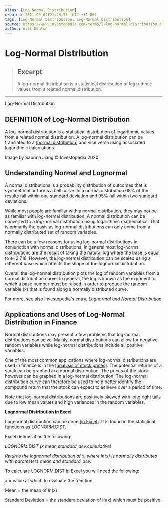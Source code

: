 ```yaml
---
alias: [Log-Normal Distribution]
created: 2021-03-02T21:25:55 (UTC +11:00)
tags: [Log-Normal Distribution, Log-Normal Distribution]
source: https://www.investopedia.com/terms/l/log-normal-distribution.asp
author: Will Kenton
---
```


# Log-Normal Distribution

> ## Excerpt
> A log-normal distribution is a statistical distribution of logarithmic values from a related normal distribution.

---

Log-Normal Distribution
## DEFINITION of Log-Normal Distribution

A log-normal distribution is a statistical distribution of logarithmic values from a related normal distribution. A log-normal distribution can be translated to a [[normal distribution]](https://www.investopedia.com/articles/investing/102014/lognormal-and-normal-distribution.asp) and vice versa using associated logarithmic calculations.

Image by Sabrina Jiang © Investopedia 2020

## Understanding Normal and Lognormal

A normal distributions is a probability distribution of outcomes that is symmetrical or forms a bell curve. In a normal distribution 68% of the results fall within one standard deviation and 95% fall within two standard deviations.

While most people are familiar with a normal distribution, they may not be as familiar with log-normal distribution. A normal distribution can be converted to a log-normal distribution using logarithmic mathematics. That is primarily the basis as log-normal distributions can only come from a normally distributed set of random variables.

There can be a few reasons for using log-normal distributions in conjunction with normal distributions. In general most log-normal distributions are the result of taking the natural log where the base is equal to e=2.718. However, the log-normal distribution can be scaled using a different base which affects the shape of the lognormal distribution.

Overall the log-normal distribution plots the log of random variables from a normal distribution curve. In general, the log is known as the exponent to which a base number must be raised in order to produce the random variable (x) that is found along a normally distributed curve.

For more, see also Investopedia's entry, _Lognormal and [Normal Distribution](https://www.investopedia.com/terms/n/normaldistribution.asp)_

## Applications and Uses of Log-Normal Distribution in Finance

Normal distributions may present a few problems that log-normal distributions can solve. Mainly, normal distributions can allow for negative random variables while log-normal distributions include all positive variables.

One of the most common applications where log-normal distributions are used in finance is in the [[analysis of stock prices]](https://finance.zacks.com/stock-prices-considered-lognormal-10606.html). The potential returns of a stock can be graphed in a normal distribution. The prices of the stock however can be graphed in a log-normal distribution. The log-normal distribution curve can therefore be used to help better identify the compound return that the stock can expect to achieve over a period of time.

Note that log-normal distributions are positively [skewed](https://www.investopedia.com/terms/s/skewness.asp) with long right tails due to low mean values and high variances in the random variables.

**Lognormal Distribution in Excel**

Lognormal distribution can be done [[in Excel]](https://support.office.com/en-us/article/lognorm-dist-function-eb60d00b-48a9-4217-be2b-6074aee6b070). It is found in the statistical functions as LOGNORM.DIST.

Excel defines it as the following:

_LOGNORM.DIST (x,mean,standard\_dev,cumulative)_

_Returns the lognormal distribution of x, where ln(x) is normally distributed with parameters mean and standard\_dev._

To calculate LOGNORM.DIST in Excel you will need the following:

x = value at which to evaluate the function

Mean = the mean of ln(x)

Standard Deviation = the standard deviation of ln(x) which must be positive
